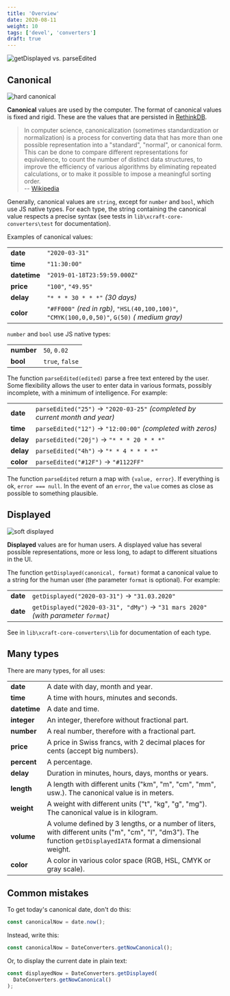 ```yaml
---
title: 'Overview'
date: 2020-08-11
weight: 10
tags: ['devel', 'converters']
draft: true
---
```


![getDisplayed vs. parseEdited](/img/converters.overview.png)

## Canonical

![hard canonical](/img/converters.hard.png)

**Canonical** values are used by the computer. The format of canonical values is
fixed and rigid. These are the values that are persisted in [RethinkDB][1].

> In computer science, canonicalization (sometimes standardization or
> normalization) is a process for converting data that has more than one
> possible representation into a "standard", "normal", or canonical form. This
> can be done to compare different representations for equivalence, to count the
> number of distinct data structures, to improve the efficiency of various
> algorithms by eliminating repeated calculations, or to make it possible to
> impose a meaningful sorting order.  
> -- [Wikipedia][2]

Generally, canonical values are `string`, except for `number` and `bool`, which
use JS native types. For each type, the string containing the canonical value
respects a precise syntax (see tests in `lib\xcraft-core-converters\test` for
documentation).

Examples of canonical values:

|              |                                                                                                |
| ------------ | ---------------------------------------------------------------------------------------------- |
| **date**     | `"2020-03-31"`                                                                                 |
| **time**     | `"11:30:00"`                                                                                   |
| **datetime** | `"2019-01-18T23:59:59.000Z"`                                                                   |
| **price**    | `"100"`, `"49.95"`                                                                             |
| **delay**    | `"* * * 30 * * *"` _(30 days)_                                                                 |
| **color**    | `"#FF000"` _(red in rgb)_, `"HSL(40,100,100)"`, `"CMYK(100,0,0,50)"`, `G(50)` _( medium gray)_ |

`number` and `bool` use JS native types:

|            |                 |
| ---------- | --------------- |
| **number** | `50`, `0.02`    |
| **bool**   | `true`, `false` |

The function `parseEdited(edited)` parse a free text entered by the user. Some
flexibility allows the user to enter data in various formats, possibly
incomplete, with a minimum of intelligence. For example:

|           |                                                                              |
| --------- | ---------------------------------------------------------------------------- |
| **date**  | `parseEdited("25")` → `"2020-03-25"` _(completed by current month and year)_ |
| **time**  | `parseEdited("12")` → `"12:00:00"` _(completed with zeros)_                  |
| **delay** | `parseEdited("20j")` → `"* * * 20 * * *"`                                    |
| **delay** | `parseEdited("4h")` → `"* * 4 * * * *"`                                      |
| **color** | `parseEdited("#12F")` → `"#1122FF"`                                          |

The function `parseEdited` return a map with `{value, error}`. If everything is
ok, `error === null`. In the event of an `error`, the `value` comes as close as
possible to something plausible.

## Displayed

![soft displayed](/img/converters.soft.png)

**Displayed** values are for human users. A displayed value has several possible
representations, more or less long, to adapt to different situations in the UI.

The function `getDisplayed(canonical, format)` format a canonical value to a
string for the human user (the parameter `format` is optional). For example:

|          |                                                                                    |
| -------- | ---------------------------------------------------------------------------------- |
| **date** | `getDisplayed("2020-03-31")` → `"31.03.2020"`                                      |
| **date** | `getDisplayed("2020-03-31", "dMy")` → `"31 mars 2020"` _(with parameter `format`)_ |

See in `lib\xcraft-core-converters\lib` for documentation of each type.

## Many types

There are many types, for all uses:

|              |                                                                                                                                                                  |
| ------------ | ---------------------------------------------------------------------------------------------------------------------------------------------------------------- |
| **date**     | A date with day, month and year.                                                                                                                                 |
| **time**     | A time with hours, minutes and seconds.                                                                                                                          |
| **datetime** | A date and time.                                                                                                                                                 |
| **integer**  | An integer, therefore without fractional part.                                                                                                                   |
| **number**   | A real number, therefore with a fractional part.                                                                                                                 |
| **price**    | A price in Swiss francs, with 2 decimal places for cents (accept big numbers).                                                                                   |
| **percent**  | A percentage.                                                                                                                                                    |
| **delay**    | Duration in minutes, hours, days, months or years.                                                                                                               |
| **length**   | A length with different units ("km", "m", "cm", "mm", usw.). The canonical value is in meters.                                                                   |
| **weight**   | A weight with different units ("t", "kg", "g", "mg"). The canonical value is in kilogram.                                                                        |
| **volume**   | A volume defined by 3 lengths, or a number of liters, with different units ("m", "cm", "l", "dm3"). The function `getDisplayedIATA` format a dimensional weight. |
| **color**    | A color in various color space (RGB, HSL, CMYK or gray scale).                                                                                                   |

## Common mistakes

To get today's canonical date, don't do this:

```js
const canonicalNow = date.now();
```

Instead, write this:

```js
const canonicalNow = DateConverters.getNowCanonical();
```

Or, to display the current date in plain text:

```js
const displayedNow = DateConverters.getDisplayed(
  DateConverters.getNowCanonical()
);
```

[1]: https://rethinkdb.com/
[2]: https://en.wikipedia.org/wiki/Canonicalization
